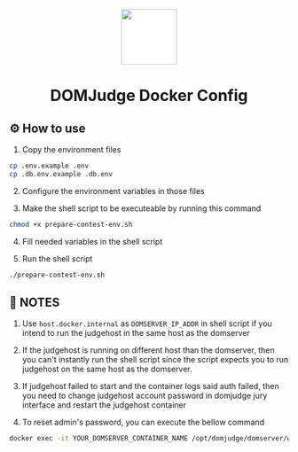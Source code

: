 <div align="center">
<img src="https://www.domjudge.org/DOMjudgelogo.svg" width="100px" style="background-color:white;">
<h1>DOMJudge Docker Config</h1>
</div>

## ⚙️ How to use

1. Copy the environment files
```zsh
cp .env.example .env
cp .db.env.example .db.env  
```

2. Configure the environment variables in those files

3. Make the shell script to be executeable by running this command

```zsh
chmod +x prepare-contest-env.sh
```

4. Fill needed variables in the shell script

5. Run the shell script
```zsh
./prepare-contest-env.sh
```

## 📝 NOTES
1. Use ```host.docker.internal``` as ```DOMSERVER_IP_ADDR``` in shell script if you intend to run the judgehost in the same host as the domserver

2. If the judgehost is running on different host than the domserver, then you can't instantly run the shell script since the script expects you to run judgehost on the same host as the domserver.

3. If judgehost failed to start and the container logs said auth failed, then you need to change judgehost account password in domjudge jury interface and restart the judgehost container

4. To reset admin's password, you can execute the bellow command
```zsh
docker exec -it YOUR_DOMSERVER_CONTAINER_NAME /opt/domjudge/domserver/webapp/bin/console domjudge:reset-user-password admin
```
